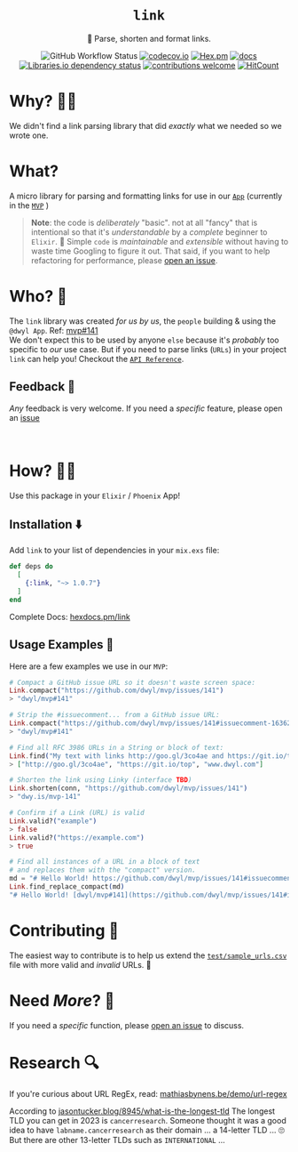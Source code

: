 <div align="center">

# `link`

🔗 Parse, shorten and format links. 

![GitHub Workflow Status](https://img.shields.io/github/actions/workflow/status/dwyl/link/ci.yml?label=build&style=flat-square&branch=main)
[![codecov.io](https://img.shields.io/codecov/c/github/dwyl/gogs/main.svg?style=flat-square)](http://codecov.io/github/dwyl/auth?branch=main)
[![Hex.pm](https://img.shields.io/hexpm/v/link?color=brightgreen&style=flat-square)](https://hex.pm/packages/link)
[![docs](https://img.shields.io/badge/docs-100%25-brightgreen?style=flat-square)](https://hexdocs.pm/link/api-reference.html) 
[![Libraries.io dependency status](https://img.shields.io/librariesio/release/hex/link?logoColor=brightgreen&style=flat-square)](https://libraries.io/hex/link)
[![contributions welcome](https://img.shields.io/badge/contributions-welcome-brightgreen.svg?style=flat-square)](https://github.com/dwyl/link/issues)
[![HitCount](http://hits.dwyl.com/dwyl/link.svg)](http://hits.dwyl.com/dwyl/link)


</div>

# Why? 🤷‍♀️

We didn't find a link parsing library 
that did _exactly_ what we needed
so we wrote one. 


# What? 

A micro library for parsing and formatting links
for use in our 
[`App`](https://github.com/dwyl/app)
(currently in the 
[`MVP`](https://github.com/dwyl/mvp/issues/141)
)


> **Note**: the code is _deliberately_ "basic".
> not at all "fancy" 
> that is intentional so that it's _understandable_ 
> by a _complete_ beginner to `Elixir`. 🔰
> Simple `code` is _maintainable_ and _extensible_ 
> without having to waste time Googling to figure it out.
> That said, if you want to help refactoring for performance,
> please 
> [open an issue](https://github.com/dwyl/link/issues).

# Who? 👤

The `link` library was created _for us by us_,
the `people` building & using the `@dwyl App`. 
Ref: 
[mvp#141](https://github.com/dwyl/mvp/issues/141)
<br />
We don't expect this to be used by anyone `else`
because it's _probably_ too specific to _our_ use case.
But if you need to parse links (`URLs`) in your project
`link` can help you! 
Checkout the 
[`API Reference`](https://hexdocs.pm/link/api-reference.html).

## Feedback 💬

_Any_ feedback is very welcome. 
If you need a _specific_ feature,
please open an 
[issue](https://github.com/dwyl/link/issues)

<br />

# How? 👩‍💻

Use this package in your `Elixir` / `Phoenix` App!

## Installation ⬇️

Add `link` to your list of dependencies 
in your `mix.exs` file:

```elixir
def deps do
  [
    {:link, "~> 1.0.7"}
  ]
end
```

Complete Docs:
[hexdocs.pm/link](https://hexdocs.pm/link/Link.html#content)


## Usage Examples 🔗 

Here are a few examples we use in our `MVP`:

```elixir
# Compact a GitHub issue URL so it doesn't waste screen space:
Link.compact("https://github.com/dwyl/mvp/issues/141")
> "dwyl/mvp#141"

# Strip the #issuecomment... from a GitHub issue URL:
Link.compact("https://github.com/dwyl/mvp/issues/141#issuecomment-1636209664")
> "dwyl/mvp#141"

# Find all RFC 3986 URLs in a String or block of text:
Link.find("My text with links http://goo.gl/3co4ae and https://git.io/top and www.dwyl.com etc.")
> ["http://goo.gl/3co4ae", "https://git.io/top", "www.dwyl.com"]

# Shorten the link using Linky (interface TBD)
Link.shorten(conn, "https://github.com/dwyl/mvp/issues/141")
> "dwy.is/mvp-141"

# Confirm if a Link (URL) is valid
Link.valid?("example")
> false
Link.valid?("https://example.com")
> true

# Find all instances of a URL in a block of text
# and replaces them with the "compact" version.
md = "# Hello World! https://github.com/dwyl/mvp/issues/141#issuecomment-1657954420 and https://mvp.fly.dev/"
Link.find_replace_compact(md)
"# Hello World! [dwyl/mvp#141](https://github.com/dwyl/mvp/issues/141#issuecomment-1657954420) and [mvp.fly.dev](https://mvp.fly.dev/)"
```


# Contributing 🙏

The easiest way to contribute 
is to help us extend the 
[`test/sample_urls.csv`]()
file with more valid and _invalid_ URLs. 📝


# Need _More_? 🙌

If you need a _specific_ function,
please 
[open an issue](https://github.com/dwyl/link/issues)
to discuss. 

# Research 🔍

If you're curious about URL RegEx, read: 
[mathiasbynens.be/demo/url-regex](https://mathiasbynens.be/demo/url-regex)

According to 
[jasontucker.blog/8945/what-is-the-longest-tld](https://jasontucker.blog/8945/what-is-the-longest-tld-you-can-get-for-a-domain-name)
The longest TLD you can get in 2023 is `cancerresearch`.
Someone thought it was a good idea 
to have `labname.cancerresearch` as their domain ... 
a 14-letter TLD ... 🙄 
But there are other 13-letter TLDs such as `INTERNATIONAL` ...